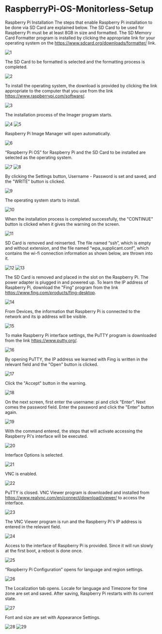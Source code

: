 # RaspberryPi-OS-Monitorless-Setup

Raspberry Pi Installation
The steps that enable Raspberry Pi installation to be done via SD Card are explained below.
The SD Card to be used for Raspberry Pi must be at least 8GB in size and formatted.
The SD Memory Card Formatter program is installed by clicking the appropriate link for your operating system on the https://www.sdcard.org/downloads/formatter/ link.

![1](https://user-images.githubusercontent.com/13950138/197998325-67ba37c9-589c-40a7-b94c-651896b90cb5.png)

The SD Card to be formatted is selected and the formatting process is completed.

![2](https://user-images.githubusercontent.com/13950138/197998335-62b9d492-bfd5-438f-9ba2-b2de065f34b7.png)

To install the operating system, the download is provided by clicking the link appropriate to the computer that you use from the link https://www.raspberrypi.com/software/.

![3](https://user-images.githubusercontent.com/13950138/197998337-48af4299-06af-4816-9f68-fcf750d446b0.png)

The installation process of the Imager program starts.

![4](https://user-images.githubusercontent.com/13950138/197998342-d1eef5d4-02b9-4aba-90e6-563e4771ee71.png)
![5](https://user-images.githubusercontent.com/13950138/197998344-3ed5e23f-2abf-460f-ac12-590ec01880b0.png)

Raspberry Pi Image Manager will open automatically.

![6](https://user-images.githubusercontent.com/13950138/197998348-4ec577a8-4f1e-4743-adf2-a70dab2eaa75.png)
 
“Raspberry Pi OS” for Raspberry Pi and the SD Card to be installed are selected as the operating system.

![7](https://user-images.githubusercontent.com/13950138/197998353-a84e7fe8-03ef-4eaa-b198-f16fa8a856bc.png)
![8](https://user-images.githubusercontent.com/13950138/197998355-d11d1167-318e-400c-86d2-7ed94ced9ea4.png)
  
By clicking the Settings button, Username - Password is set and saved, and the "WRITE" button is clicked.

![9](https://user-images.githubusercontent.com/13950138/197998358-73cf3d22-6cbf-4ca8-9462-9e17ac6922a9.png)
 
The operating system starts to install.

![10](https://user-images.githubusercontent.com/13950138/197998360-1e48bb76-849a-46e5-97c7-c194980412f9.png)
 
When the installation process is completed successfully, the "CONTINUE" button is clicked when it gives the warning on the screen.

![11](https://user-images.githubusercontent.com/13950138/197998362-78d1917f-7052-4e0e-ba43-0d133e0ded5a.png)
 
SD Card is removed and reinserted. The file named “ssh”, which is empty and without extension, and the file named “wpa_supplicant.conf”, which contains the wi-fi connection information as shown below, are thrown into it.

![12](https://user-images.githubusercontent.com/13950138/197998365-30fe060a-e066-470b-b33e-c40a524cb778.png)
![13](https://user-images.githubusercontent.com/13950138/197998366-18438be6-7443-44fe-8ea4-b37189840b4b.png)

The SD Card is removed and placed in the slot on the Raspberry Pi. The power adapter is plugged in and powered up. To learn the IP address of Raspberry Pi, download the "Fing" program from the link https://www.fing.com/products/fing-desktop.

![14](https://user-images.githubusercontent.com/13950138/197998370-8fae1042-80fd-4e70-9ac0-ca3f7d82fbc9.png)

From Devices, the information that Raspberry Pi is connected to the network and its ip address will be visible.

![15](https://user-images.githubusercontent.com/13950138/197998373-3de01cf3-672e-4981-b4e3-edaa7c0bdc1e.png)
 
To make Raspberry Pi interface settings, the PuTTY program is downloaded from the link https://www.putty.org/.

![16](https://user-images.githubusercontent.com/13950138/197998376-ded035dc-755a-4443-8716-9b0de5d90685.png)

By opening PuTTY, the IP address we learned with Fing is written in the relevant field and the "Open" button is clicked.
 
![17](https://user-images.githubusercontent.com/13950138/197998379-57f4fbdc-0099-47aa-b09a-14800bd283db.png)
 
Click the "Accept" button in the warning.

![18](https://user-images.githubusercontent.com/13950138/197998384-bb52c29b-6489-4fd1-95ec-d148fc270689.png)
 
On the next screen, first enter the username: pi and click "Enter". Next comes the password field. Enter the password and click the "Enter" button again.
 
![19](https://user-images.githubusercontent.com/13950138/197998389-31c44156-bbd0-4925-830a-c865f56d54b3.png)
 
With the command entered, the steps that will activate accessing the Raspberry Pi's interface will be executed.

![20](https://user-images.githubusercontent.com/13950138/197998391-623be61c-82ff-4873-a399-0a3680a4cad5.png)

Interface Options is selected.

![21](https://user-images.githubusercontent.com/13950138/197998393-216f9b44-c4c7-4e40-9e25-5f9482765315.png)
 
VNC is enabled.

![22](https://user-images.githubusercontent.com/13950138/197998397-76546ed1-0222-4b45-b2d5-5add6d56d92b.png)
 
PuTTY is closed. VNC Viewer program is downloaded and installed from https://www.realvnc.com/en/connect/download/viewer/ to access the interface.

![23](https://user-images.githubusercontent.com/13950138/197998401-ce507301-b192-4b7c-ba8c-3743ccbc014b.png)
 
The VNC Viewer program is run and the Raspberry Pi's IP address is entered in the relevant field.

![24](https://user-images.githubusercontent.com/13950138/197998404-4a00ea55-413a-4d0c-8588-6ac1beb44725.png)
 
Access to the interface of Raspberry Pi is provided. Since it will run slowly at the first boot, a reboot is done once.

![25](https://user-images.githubusercontent.com/13950138/197998407-ccaa7568-aa81-4378-a0cd-8c776ccbcdbf.png)
 
“Raspberry Pi Configuration” opens for language and region settings.

![26](https://user-images.githubusercontent.com/13950138/197998411-29aaab40-fa08-4132-800b-1d9e10bb79c7.png)
 
The Localization tab opens. Locale for language and Timezone for time zone are set and saved. After saving, Raspberry Pi restarts with its current state.

![27](https://user-images.githubusercontent.com/13950138/197998414-b4652f61-3504-476a-af67-ce3020e8ae84.png)
 
Font and size are set with Appearance Settings.

![28](https://user-images.githubusercontent.com/13950138/197998418-b249f448-157e-4d9c-916b-56af5dba1e3f.png)
![29](https://user-images.githubusercontent.com/13950138/197998422-cd89fd65-2ddd-4cf7-a869-2287977f1c2b.png)
